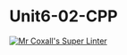 # Unit6-02-CPP
[![Mr Coxall's Super Linter](https://github.com/ICS3U-Programming-PeterS/Unit6-02-CPP/workflows/Mr%20Coxall's%20Super%20Linter/badge.svg)](https://github.com/ICS3U-Programming-PeterS/Unit6-02-CPP/actions/)
